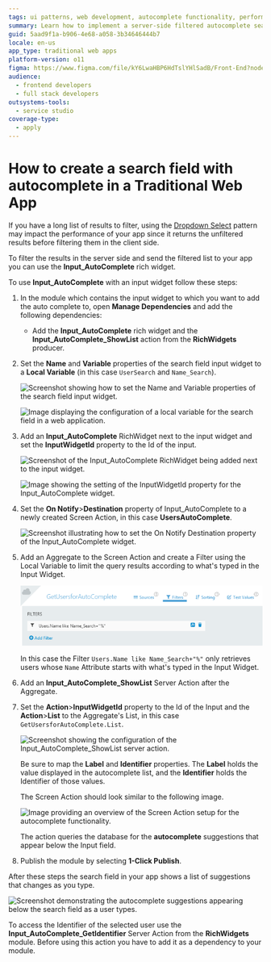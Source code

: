 ```yaml
---
tags: ui patterns, web development, autocomplete functionality, performance optimization, outsystems ui
summary: Learn how to implement a server-side filtered autocomplete search field in a Traditional Web App using OutSystems 11 (O11).
guid: 5aad9f1a-b906-4e68-a058-3b34646444b7
locale: en-us
app_type: traditional web apps
platform-version: o11
figma: https://www.figma.com/file/kY6LwaHBP6HdTslYHlSadB/Front-End?node-id=844:5
audience:
  - frontend developers
  - full stack developers
outsystems-tools:
  - service studio
coverage-type:
  - apply
---
```


# How to create a search field with autocomplete in a Traditional Web App

If you have a long list of results to filter, using the [Dropdown Select](https://success.outsystems.com/Documentation/11/Developing_an_Application/Design_UI/Patterns/Using_Traditional_Web_Patterns/Controls/Dropdown_Select) pattern may impact the performance of your app since it returns the unfiltered results before filtering them in the client side.

To filter the results in the server side and send the filtered list to your app you can use the **Input_AutoComplete** rich widget.

To use **Input_AutoComplete** with an input widget follow these steps:

1. In the module which contains the input widget to which you want to add the auto complete to, open **Manage Dependencies** and add the following dependencies:

    * Add the **Input_AutoComplete** rich widget and the **Input\_AutoComplete\_ShowList** action from the **RichWidgets** producer.

1. Set the **Name** and **Variable** properties of the search field input widget to a **Local Variable** (in this case `UserSearch` and `Name_Search`).

    ![Screenshot showing how to set the Name and Variable properties of the search field input widget.](images/autocomplete01.png "Setting Name and Variable Properties")

    ![Image displaying the configuration of a local variable for the search field in a web application.](images/autocomplete03.png "Local Variable Configuration")
    
1. Add an **Input_AutoComplete** RichWidget next to the input widget and set the **InputWidgetId** property to the Id of the input.

    ![Screenshot of the Input_AutoComplete RichWidget being added next to the input widget.](images/autocomplete00.png "Adding Input_AutoComplete Widget")

    ![Image showing the setting of the InputWidgetId property for the Input_AutoComplete widget.](images/autocomplete06.png "InputWidgetId Property Setting")

1. Set the **On Notify**>**Destination** property of Input_AutoComplete to a newly created Screen Action, in this case **UsersAutoComplete**.

    ![Screenshot illustrating how to set the On Notify Destination property of the Input_AutoComplete widget.](images/autocomplete07.png "On Notify Destination Configuration")

1. Add an Aggregate to the Screen Action and create a Filter using the Local Variable to limit the query results according to what's typed in the Input Widget.

    ![Image depicting the addition of an Aggregate to the Screen Action for filtering query results.](images/autocomplete11.png "Filtering with Aggregate in Screen Action")

    In this case the Filter `Users.Name like Name_Search+"%"` only retrieves users whose `Name` Attribute starts with what's typed in the Input Widget.

1. Add an **Input\_AutoComplete\_ShowList** Server Action after the Aggregate.

1. Set the **Action**>**InputWidgetId** property to the Id of the Input and the **Action**>**List** to the Aggregate's List, in this case `GetUsersforAutoComplete.List`.

    ![Screenshot showing the configuration of the Input_AutoComplete_ShowList server action.](images/autocomplete10.png "Configuring Input_AutoComplete_ShowList")

    Be sure to map the **Label** and **Identifier** properties. The **Label** holds the value displayed in the autocomplete list, and the **Identifier** holds the Identifier of those values.

    The Screen Action should look similar to the following image.

    ![Image providing an overview of the Screen Action setup for the autocomplete functionality.](images/autocomplete09.png "Screen Action Overview")

    The action queries the database for the **autocomplete** suggestions that appear below the Input field.
    
1. Publish the module by selecting **1-Click Publish**.

After these steps the search field in your app shows a list of suggestions that changes as you type.

![Screenshot demonstrating the autocomplete suggestions appearing below the search field as a user types.](images/autocomplete13.png "Autocomplete Suggestions Display")

<div class="info" markdown="1">

To access the Identifier of the selected user use the **Input\_AutoComplete\_GetIdentifier** Server Action from the **RichWidgets** module. Before using this action you have to add it as a dependency to your module.
</div>
